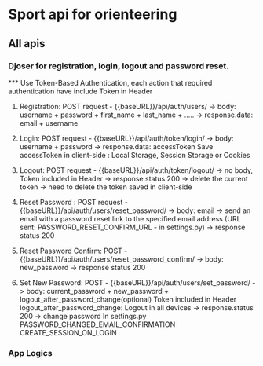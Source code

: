 # Sport api for orienteering 

## All apis

### Djoser for registration, login, logout and password reset.
*** Use Token-Based Authentication, each action that required authentication have include Token in Header

1. Registration: POST request - {{baseURL}}/api/auth/users/ 
-> body: username + password + first_name + last_name + .....
-> response.data: email + username

2. Login: POST request - {{baseURL}}/api/auth/token/login/
-> body: username + password
-> response.data: accessToken
Save accessToken in client-side : Local Storage, Session Storage or Cookies

3. Logout: POST request - {{baseURL}}/api/auth/token/logout/
-> no body, Token included in Header 
-> response.status 200 -> delete the current token 
-> need to delete the token saved in client-side 

4. Reset Password : POST request - {{baseURL}}/api/auth/users/reset_password/
-> body: email
-> send an email with a password reset link to the specified email address 
(URL sent: PASSWORD_RESET_CONFIRM_URL - in settings.py)
-> response status 200

5. Reset Password Confirm: POST - {{baseURL}}/api/auth/users/reset_password_confirm/
-> body: new_password
-> response status 200

6. Set New Password: POST - {{baseURL}}/api/auth/users/set_password/
-> body: 
current_password + new_password + logout_after_password_change(optional)
Token included in Header
logout_after_password_change: Logout in all devices
-> response.status 200 -> change password
In settings.py
PASSWORD_CHANGED_EMAIL_CONFIRMATION
CREATE_SESSION_ON_LOGIN


### App Logics




